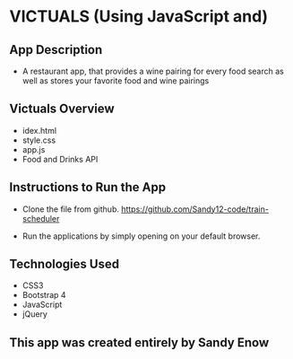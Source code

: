 # VICTUALS (Using JavaScript and)

## App Description
* A restaurant app, that provides a wine pairing for every food search as well as stores your favorite food and wine pairings

## Victuals Overview
* idex.html
* style.css
* app.js
* Food and Drinks API 

## Instructions to Run the App

* Clone the file from github. https://github.com/Sandy12-code/train-scheduler

* Run the applications by simply opening on your default browser.

## Technologies Used
* CSS3
* Bootstrap 4
* JavaScript
* jQuery
## This app was created entirely by Sandy Enow